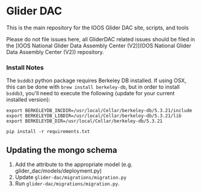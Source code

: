 Glider DAC
==========

This is the main repository for the IOOS Glider DAC site, scripts, and tools

Please do not file issues here,  all GliderDAC related issues should be filed in the [IOOS National Glider Data Assembly Center (V2)](OOS National Glider Data Assembly Center (V2)) repository.

### Install Notes

The `bsddb3` python package requires Berkeley DB installed. If using OSX, this can be done with `brew install berkeley-db`, but in order to install `bsddb3`, you'll need to execute the following (update for your current installed version):

```
export BERKELEYDB_INCDIR=/usr/local/Cellar/berkeley-db/5.3.21/include
export BERKELEYDB_LIBDIR=/usr/local/Cellar/berkeley-db/5.3.21/lib
export BERKELEYDB_DIR=/usr/local/Cellar/berkeley-db/5.3.21

pip install -r requirements.txt
```
## Updating the mongo schema
1) Add the attribute to the appropriate model (e.g. glider_dac/models/deployment.py)
2) Update `glider-dac/migrations/migration.py`
3) Run `glider-dac/migrations/migration.py`.
